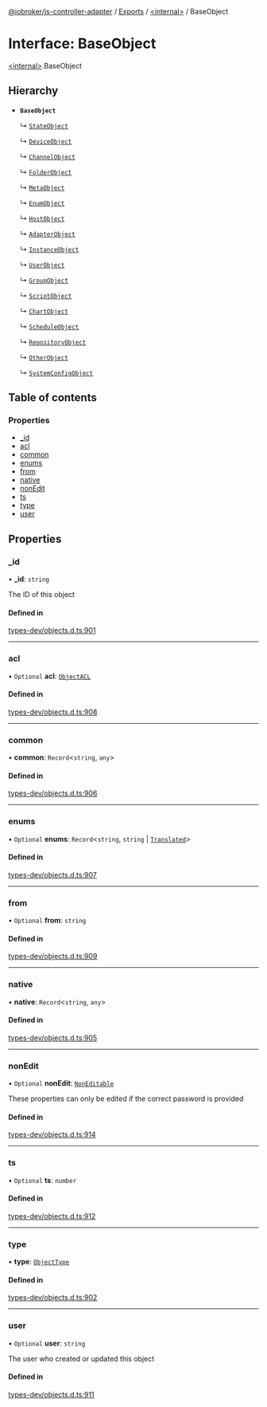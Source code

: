 [@iobroker/js-controller-adapter](../README.md) / [Exports](../modules.md) / [\<internal\>](../modules/internal_.md) / BaseObject

# Interface: BaseObject

[\<internal\>](../modules/internal_.md).BaseObject

## Hierarchy

- **`BaseObject`**

  ↳ [`StateObject`](internal_.StateObject.md)

  ↳ [`DeviceObject`](internal_.DeviceObject.md)

  ↳ [`ChannelObject`](internal_.ChannelObject.md)

  ↳ [`FolderObject`](internal_.FolderObject.md)

  ↳ [`MetaObject`](internal_.MetaObject.md)

  ↳ [`EnumObject`](internal_.EnumObject.md)

  ↳ [`HostObject`](internal_.HostObject.md)

  ↳ [`AdapterObject`](internal_.AdapterObject.md)

  ↳ [`InstanceObject`](internal_.InstanceObject.md)

  ↳ [`UserObject`](internal_.UserObject.md)

  ↳ [`GroupObject`](internal_.GroupObject.md)

  ↳ [`ScriptObject`](internal_.ScriptObject.md)

  ↳ [`ChartObject`](internal_.ChartObject.md)

  ↳ [`ScheduleObject`](internal_.ScheduleObject.md)

  ↳ [`RepositoryObject`](internal_.RepositoryObject.md)

  ↳ [`OtherObject`](internal_.OtherObject.md)

  ↳ [`SystemConfigObject`](internal_.SystemConfigObject.md)

## Table of contents

### Properties

- [\_id](internal_.BaseObject.md#_id)
- [acl](internal_.BaseObject.md#acl)
- [common](internal_.BaseObject.md#common)
- [enums](internal_.BaseObject.md#enums)
- [from](internal_.BaseObject.md#from)
- [native](internal_.BaseObject.md#native)
- [nonEdit](internal_.BaseObject.md#nonedit)
- [ts](internal_.BaseObject.md#ts)
- [type](internal_.BaseObject.md#type)
- [user](internal_.BaseObject.md#user)

## Properties

### \_id

• **\_id**: `string`

The ID of this object

#### Defined in

[types-dev/objects.d.ts:901](https://github.com/ioBroker/ioBroker.js-controller/blob/91f9b082f16aa9a511b440c286768c78810f47d7/packages/types-dev/objects.d.ts#L901)

___

### acl

• `Optional` **acl**: [`ObjectACL`](internal_.ObjectACL.md)

#### Defined in

[types-dev/objects.d.ts:908](https://github.com/ioBroker/ioBroker.js-controller/blob/91f9b082f16aa9a511b440c286768c78810f47d7/packages/types-dev/objects.d.ts#L908)

___

### common

• **common**: `Record`\<`string`, `any`\>

#### Defined in

[types-dev/objects.d.ts:906](https://github.com/ioBroker/ioBroker.js-controller/blob/91f9b082f16aa9a511b440c286768c78810f47d7/packages/types-dev/objects.d.ts#L906)

___

### enums

• `Optional` **enums**: `Record`\<`string`, `string` \| [`Translated`](../modules/internal_.md#translated)\>

#### Defined in

[types-dev/objects.d.ts:907](https://github.com/ioBroker/ioBroker.js-controller/blob/91f9b082f16aa9a511b440c286768c78810f47d7/packages/types-dev/objects.d.ts#L907)

___

### from

• `Optional` **from**: `string`

#### Defined in

[types-dev/objects.d.ts:909](https://github.com/ioBroker/ioBroker.js-controller/blob/91f9b082f16aa9a511b440c286768c78810f47d7/packages/types-dev/objects.d.ts#L909)

___

### native

• **native**: `Record`\<`string`, `any`\>

#### Defined in

[types-dev/objects.d.ts:905](https://github.com/ioBroker/ioBroker.js-controller/blob/91f9b082f16aa9a511b440c286768c78810f47d7/packages/types-dev/objects.d.ts#L905)

___

### nonEdit

• `Optional` **nonEdit**: [`NonEditable`](internal_.NonEditable.md)

These properties can only be edited if the correct password is provided

#### Defined in

[types-dev/objects.d.ts:914](https://github.com/ioBroker/ioBroker.js-controller/blob/91f9b082f16aa9a511b440c286768c78810f47d7/packages/types-dev/objects.d.ts#L914)

___

### ts

• `Optional` **ts**: `number`

#### Defined in

[types-dev/objects.d.ts:912](https://github.com/ioBroker/ioBroker.js-controller/blob/91f9b082f16aa9a511b440c286768c78810f47d7/packages/types-dev/objects.d.ts#L912)

___

### type

• **type**: [`ObjectType`](../modules/internal_.md#objecttype)

#### Defined in

[types-dev/objects.d.ts:902](https://github.com/ioBroker/ioBroker.js-controller/blob/91f9b082f16aa9a511b440c286768c78810f47d7/packages/types-dev/objects.d.ts#L902)

___

### user

• `Optional` **user**: `string`

The user who created or updated this object

#### Defined in

[types-dev/objects.d.ts:911](https://github.com/ioBroker/ioBroker.js-controller/blob/91f9b082f16aa9a511b440c286768c78810f47d7/packages/types-dev/objects.d.ts#L911)
